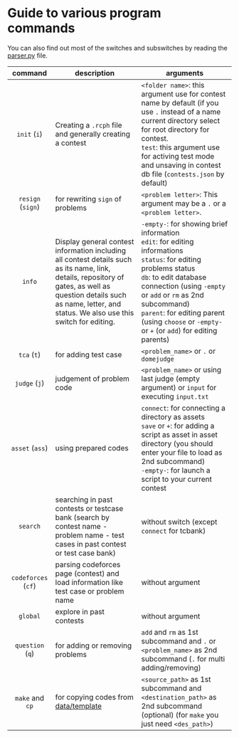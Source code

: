 # Guide to various program commands

You can also find out most of the switches and subswitches by reading the [parser.py](../rcph/core/parser.py) file.

| command | description | arguments |
|:---:|---|---|
| `init` (`i`) | Creating a `.rcph` file and generally creating a contest | `<folder name>`: this argument use for contest name by default (if you use `.` instead of a name current directory select for root directory for contest.<br>`test`: this argument use for activing test mode and unsaving in contest db file (`contests.json` by default)
| `resign` (`sign`) | for rewriting `sign` of problems | `<problem letter>`: This argument may be a ‍`.` or a `<problem letter>`. |
| `info` | Display general contest information including all contest details such as its name, link, details, repository of gates, as well as question details such as name, letter, and status. We also use this switch for editing. | `-empty-`: for showing brief information<br>`edit`: for editing informations<br>`status`: for editing problems status<br>`db`: to edit database connection (using `-empty` or `add` or `rm` as 2nd subcommand)<br>`parent`: for editing parent (using `choose` or `-empty-` or `+` (or `add`) for editing parents) |
| `tca` (`t`) | for adding test case | `<problem_name>` or `.` or `domejudge` |
| `judge` (`j`) | judgement of problem code | `<problem_name>` or using last judge (empty argument) or `input` for executing `input.txt` |
| `asset` (`ass`) | using prepared codes | `connect`: for connecting a directory as assets<br>`save` or `+`: for adding a script as asset in asset directory (you should enter your file to load as 2nd subcommand)<br>`-empty-`: for launch a script to your current contest |
| `search` | searching in past contests or testcase bank (search by contest name - problem name - test cases in past contest or test case bank) | without switch (except `connect` for tcbank) |
| `codeforces` (`cf`) | parsing codeforces page (contest) and load information like test case or problem name | without argument |
| `global` | explore in past contests | without argument |
| `question` (`q`) | for adding or removing problems | `add` and `rm` as 1st subcommand and `.` or `<problem_name>` as 2nd subcommand (`.` for multi adding/removing) |
| `make` and `cp` | for copying codes from [data/template](../data/template/) | `<source_path>` as 1st subcommand and `<destination_path>` as 2nd subcommand (optional) (for `make` you just need `<des_path>`) |